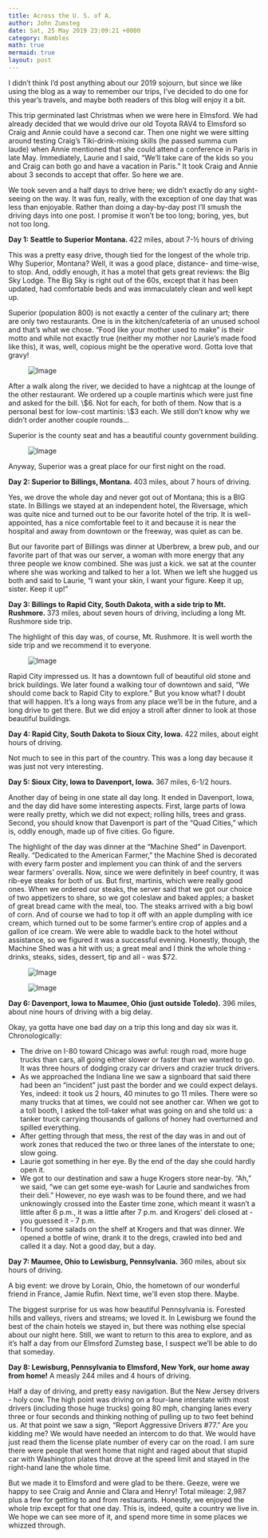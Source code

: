 ```yaml
---
title: Across the U. S. of A.
author: John Zumsteg
date: Sat, 25 May 2019 23:09:21 +0000
category: Rambles
math: true
mermaid: true
layout: post
---
```

<p class="p2"><span class="s1">I didn’t think I’d post anything about our 2019 sojourn, but since we like using the blog as a way to remember our trips, I’ve decided to do one for this year’s travels, and maybe both readers of this blog will enjoy it a bit.</span></p>
<p class="p2"><span class="s1">This trip germinated last Christmas when we were here in Elmsford. We had already decided that we would drive our old Toyota RAV4 to Elmsford so Craig and Annie could have a second car. Then one night we were sitting around testing Craig’s Tiki-drink-mixing skills (he passed summa cum laude) when Annie mentioned that she could attend a conference in Paris in late May. Immediately, Laurie and I said, “We’ll take care of the kids so you and Craig can both go and have a vacation in Paris.” It took Craig and Annie about 3 seconds to accept that offer. So here we are.</span></p>
<p class="p2"><span class="s1">We took seven and a half days to drive here; we didn’t exactly do any sight-seeing on the way. It was fun, really, with the exception of one day that was less than enjoyable. Rather than doing a day-by-day post I’ll smush the driving days into one post. I promise it won’t be too long; boring, yes, but not too long.</span></p>
<p class="p3"><span class="s2"><b>Day 1: Seattle to Superior Montana. </b></span><span class="s1">422 miles, about 7-½ hours of driving</span></p>
<p class="p2"><span class="s1">This was a pretty easy drive, though tied for the longest of the whole trip. Why Superior, Montana? Well, it was a good place, distance- and time-wise, to stop. And, oddly enough, it has a motel that gets great reviews: the Big Sky Lodge. The Big Sky is right out of the 60s, except that it has been updated, had comfortable beds and was immaculately clean and well kept up. </span></p>
<p class="p2"><span class="s1">Superior (population 800) is not exactly a center of the culinary art; there are only two restaurants. One is in the kitchen/cafeteria of an unused school and that’s what we chose. “Food like your mother used to make” is their motto and while not exactly true (neither my mother nor Laurie’s made food like this), it was, well, copious might be the operative word. Gotta love that gravy!</span></p>
<figure class = "landscape">
	<img src="{{"/assets/images/2019/05/IMG_2695.jpg" | prepend: site.baseurl | prepend: site.url }}" alt="Image" />
	<figcaption></figcaption>
</figure>


<p class="p2"><span class="s1">After a walk along the river, we decided to have a nightcap at the lounge of the other restaurant. We ordered up a couple martinis which were just fine and asked for the bill.  \$6. Not for each, for both of them. Now that is a personal best for low-cost martinis: \$3 each. We still don’t know why we didn’t order another couple rounds…</span></p>
Superior is the county seat and has a beautiful county government building.

<figure class = "portrait">
	<img src="{{"/assets/images/2019/05/IMG_2691.jpg" | prepend: site.baseurl | prepend: site.url }}" alt="Image" />
	<figcaption></figcaption>
</figure>


<p class="p2"><span class="s1">Anyway, Superior was a great place for our first night on the road.</span></p>
<p class="p4"><span class="s1"><b>Day 2: Superior to Billings, Montana. </b>403 miles, about 7 hours of driving.</span></p>
<p class="p2"><span class="s1">Yes, we drove the whole day and never got out of Montana; this is a BIG state. In Billings we stayed at an independent hotel, the Riversage, which was quite nice and turned out to be our favorite hotel of the trip. It is well-appointed, has a nice comfortable feel to it and because it is near the hospital and away from downtown or the freeway, was quiet as can be. </span></p>
<p class="p2"><span class="s1">But our favorite part of Billings was dinner at Uberbrew, a brew pub, and our favorite part of that was our server, a woman with more energy that any three people we know combined. She was just a kick. we sat at the counter where she was working and talked to her a lot. When we left she hugged us both and said to Laurie, “I want your skin, I want your figure. Keep it up, sister. Keep it up!” </span></p>
<p class="p4"><span class="s1"><b>Day 3: Billings to Rapid City, South Dakota, with a side trip to Mt. Rushmore. </b>373 miles, about seven hours of driving, including a long Mt. Rushmore side trip.</span></p>
<p class="p2"><span class="s1">The highlight of this day was, of course, Mt. Rushmore. It is well worth the side trip and we recommend it to everyone.</span></p>
<figure class = "portrait">
	<img src="{{"/assets/images/2019/05/DSC08441.jpg" | prepend: site.baseurl | prepend: site.url }}" alt="Image" />
	<figcaption></figcaption>
</figure>


<p class="p2"><span class="s1">Rapid City impressed us. It has a downtown full of beautiful old stone and brick buildings. We later found a walking tour of downtown and said, “We should come back to Rapid City to explore.” But you know what? I doubt that will happen. It’s a long ways from any place we’ll be in the future, and a long drive to get there. But we did enjoy a stroll after dinner to look at those beautiful buildings.</span></p>
<p class="p5"><span class="s1"><b>Day 4: Rapid City, South Dakota to Sioux City, Iowa.</b> 422 miles, about eight hours of driving.</span></p>
<p class="p2"><span class="s1">Not much to see in this part of the country. This was a long day because it was just not very interesting. </span></p>
<p class="p4"><span class="s1"><b>Day 5: Sioux City, Iowa to Davenport, Iowa.</b> 367 miles, 6-1/2 hours.</span></p>
<p class="p2"><span class="s1">Another day of being in one state all day long. It ended in Davenport, Iowa, and the day did have some interesting aspects. First, large parts of Iowa were really pretty, which we did not expect; rolling hills, trees and grass. Second, you should know that Davenport is part of the “Quad Cities,” which is, oddly enough, made up of five cities. Go figure. </span></p>
<p class="p2"><span class="s1">The highlight of the day was dinner at the “Machine Shed” in Davenport. Really. “Dedicated to the American Farmer,” the Machine Shed is decorated with every farm poster and implement you can think of and the servers wear farmers' overalls. Now, since we were definitely in beef country, it was rib-eye steaks for both of us. But first, martinis, which were really good ones. When we ordered our steaks, the server said that we got our choice of two appetizers to share, so we got coleslaw and baked apples; a basket of great bread came with the meal, too. The steaks arrived with a big bowl of corn. And of course we had to top it off with an apple dumpling with ice cream, which turned out to be some farmer’s entire crop of apples and a gallon of ice cream. We were able to waddle back to the hotel without assistance, so we figured it was a successful evening. Honestly, though, the Machine Shed was a hit with us; a great meal and I think the whole thing - drinks, steaks, sides, dessert, tip and all - was $72.</span></p>
<p class="p2"><figure class = "landscape">
	<img src="{{"/assets/images/2019/05/IMG_2733.jpg" | prepend: site.baseurl | prepend: site.url }}" alt="Image" />
	<figcaption></figcaption>
</figure>

<figure class = "landscape">
	<img src="{{"/assets/images/2019/05/IMG_2736.jpg" | prepend: site.baseurl | prepend: site.url }}" alt="Image" />
	<figcaption></figcaption>
</figure>

</p>
<p class="p4"><span class="s1"><b>Day 6: Davenport, Iowa to Maumee, Ohio (just outside Toledo).</b> 396 miles, about nine hours of driving with a big delay.</span></p>
<p class="p2"><span class="s1">Okay, ya gotta have one bad day on a trip this long and day six was it. Chronologically:</span></p>

<ul class="ul1">
 	<li class="li2"><span class="s1">The drive on I-80 toward Chicago was awful: rough road, more huge trucks than cars, all going either slower or faster than we wanted to go. It was three hours of dodging crazy car drivers and crazier truck drivers.</span></li>
 	<li class="li2"><span class="s1">As we approached the Indiana line we saw a signboard that said there had been an “incident” just past the border and we could expect delays. Yes, indeed: it took us 2 hours, 40 minutes to go 11 miles. There were so many trucks that at times, we could not see another car. When we got to a toll booth, I asked the toll-taker what was going on and she told us: a tanker truck carrying thousands of gallons of honey had overturned and spilled everything. </span></li>
 	<li class="li2"><span class="s1">After getting through that mess, the rest of the day was in and out of work zones that reduced the two or three lanes of the interstate to one; slow going.</span></li>
 	<li class="li2"><span class="s1">Laurie got something in her eye. By the end of the day she could hardly open it. </span></li>
 	<li class="li2"><span class="s1">We got to our destination and saw a huge Krogers store near-by. “Ah,” we said, “we can get some eye-wash for Laurie and sandwiches from their deli.” However, no eye wash was to be found there, and we had unknowingly crossed into the Easter time zone, which meant it wasn’t a little after 6 p.m., it was a little after 7 p.m. and Krogers’ deli closed at - you guessed it - 7 p.m.</span></li>
 	<li class="li2"><span class="s1">I found some salads on the shelf at Krogers and that was dinner. We opened a bottle of wine, drank it to the dregs, crawled into bed and called it a day. Not a good day, but a day.</span></li>
</ul>
<p class="p4"><span class="s1"><b>Day 7: Maumee, Ohio to Lewisburg, Pennsylvania.</b> 360 miles, about six hours of driving.</span></p>
A big event: we drove by Lorain, Ohio, the hometown of our wonderful friend in France, Jamie Rufin. Next time, we'll even stop there. Maybe.
<p class="p2"><span class="s1">The biggest surprise for us was how beautiful Pennsylvania is. Forested hills and valleys, rivers and streams; we loved it. In Lewisburg we found the best of the chain hotels we stayed in, but there was nothing else special about our night here. Still, we want to return to this area to explore, and as it’s half a day from our Elmsford Zumsteg base, I suspect we’ll be able to do that someday.</span></p>
<p class="p4"><span class="s1"><b>Day 8: Lewisburg, Pennsylvania to Elmsford, New York, our home away from home!</b> A measly 244 miles and 4 hours of driving.</span></p>
<p class="p2"><span class="s1">Half a day of driving, and pretty easy navigation. But the New Jersey drivers - holy cow. The high point was driving on a four-lane interstate with most drivers (including those huge trucks) going 80 mph, changing lanes every three or four seconds and thinking nothing of pulling up to two feet behind us. At that point we saw a sign, “Report Aggressive Drivers #77.” Are you kidding me? We would have needed an intercom to do that. We would have just read them the license plate number of every car on the road. I am sure there were people that went home that night and raged about that stupid car with Washington plates that drove at the speed limit and stayed in the right-hand lane the whole time.</span></p>
<p class="p2"><span class="s1">But we made it to Elmsford and were glad to be there. Geeze, were we happy to see Craig and Annie and Clara and Henry! Total mileage: 2,987 plus a few for getting to and from restaurants. Honestly, we enjoyed the whole trip except for that one day. This is, indeed, quite a country we live in. We hope we can see more of it, and spend more time in some places we whizzed through.</span></p>
